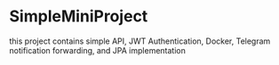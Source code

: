 # SimpleMiniProject
this project contains simple API, JWT Authentication, Docker, Telegram notification forwarding, and JPA implementation
